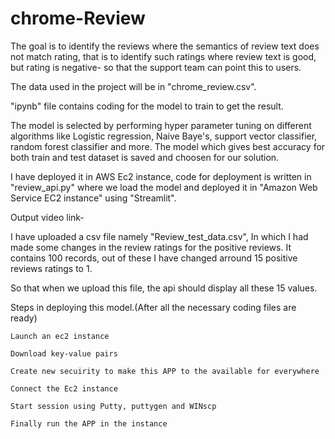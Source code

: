 # chrome-Review

The goal is to identify the reviews where the semantics of review text does not match rating, that is to identify such ratings where review text is good, but rating is negative- so that the support team can point this to users.

The data used in the project will be in "chrome_review.csv".

"ipynb" file contains coding for the model to train to get the result.

The model is selected by performing hyper parameter tuning on different algorithms like Logistic regression, Naive Baye's, support vector classifier, random forest classifier and more. The model which gives best accuracy for both train and test dataset is saved and choosen for our solution.

I have deployed it in AWS Ec2 instance, code for deployment is written in "review_api.py" where we load the model and deployed it in "Amazon Web Service EC2 instance" using "Streamlit".

Output video link- 

I have uploaded a csv file namely "Review_test_data.csv", In which I had made some changes in the review ratings for the positive reviews. It contains 100 records, out of these I have changed arround 15 positive reviews ratings to 1.

So that when we upload this file, the api should display all these 15 values.

Steps in deploying this model.(After all the necessary coding files are ready)

    Launch an ec2 instance
    
    Download key-value pairs
    
    Create new secuirity to make this APP to the available for everywhere
    
    Connect the Ec2 instance

    Start session using Putty, puttygen and WINscp
    
    Finally run the APP in the instance

